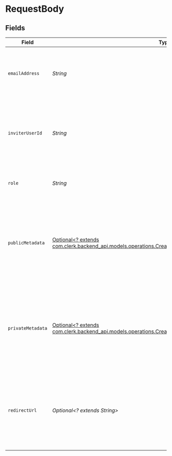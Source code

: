 # RequestBody


## Fields

| Field                                                                                                                                                                                     | Type                                                                                                                                                                                      | Required                                                                                                                                                                                  | Description                                                                                                                                                                               |
| ----------------------------------------------------------------------------------------------------------------------------------------------------------------------------------------- | ----------------------------------------------------------------------------------------------------------------------------------------------------------------------------------------- | ----------------------------------------------------------------------------------------------------------------------------------------------------------------------------------------- | ----------------------------------------------------------------------------------------------------------------------------------------------------------------------------------------- |
| `emailAddress`                                                                                                                                                                            | *String*                                                                                                                                                                                  | :heavy_check_mark:                                                                                                                                                                        | The email address of the new member that is going to be invited to the organization                                                                                                       |
| `inviterUserId`                                                                                                                                                                           | *String*                                                                                                                                                                                  | :heavy_check_mark:                                                                                                                                                                        | The ID of the user that invites the new member to the organization.<br/>Must be an administrator in the organization.                                                                     |
| `role`                                                                                                                                                                                    | *String*                                                                                                                                                                                  | :heavy_check_mark:                                                                                                                                                                        | The role of the new member in the organization.                                                                                                                                           |
| `publicMetadata`                                                                                                                                                                          | [Optional<? extends com.clerk.backend_api.models.operations.CreateOrganizationInvitationBulkPublicMetadata>](../../models/operations/CreateOrganizationInvitationBulkPublicMetadata.md)   | :heavy_minus_sign:                                                                                                                                                                        | Metadata saved on the organization invitation, read-only from the Frontend API and fully accessible (read/write) from the Backend API.                                                    |
| `privateMetadata`                                                                                                                                                                         | [Optional<? extends com.clerk.backend_api.models.operations.CreateOrganizationInvitationBulkPrivateMetadata>](../../models/operations/CreateOrganizationInvitationBulkPrivateMetadata.md) | :heavy_minus_sign:                                                                                                                                                                        | Metadata saved on the organization invitation, fully accessible (read/write) from the Backend API but not visible from the Frontend API.                                                  |
| `redirectUrl`                                                                                                                                                                             | *Optional<? extends String>*                                                                                                                                                              | :heavy_minus_sign:                                                                                                                                                                        | Optional URL that the invitee will be redirected to once they accept the invitation by clicking the join link in the invitation email.                                                    |